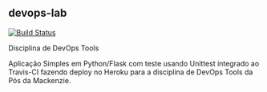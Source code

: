 ## devops-lab

[![Build Status](https://travis-ci.com/paahparadela/devops-lab.svg?branch=main)](https://travis-ci.com/paahparadela/devops-lab)

Disciplina de DevOps Tools

Aplicação Simples em Python/Flask com teste usando Unittest integrado ao Travis-CI fazendo deploy no Heroku para a disciplina de DevOps Tools da Pós da Mackenzie.
